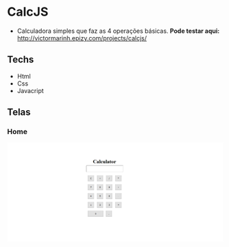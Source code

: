 # CalcJS #

 - Calculadora simples que faz as 4 operações básicas.
 <strong>Pode testar aqui:</strong> http://victormarinh.epizy.com/projects/calcjs/
## Techs ##

 - Html
 - Css
 - Javacript

## Telas ##

### Home ###
![Screenshot](./src/img/screens/home.png)
